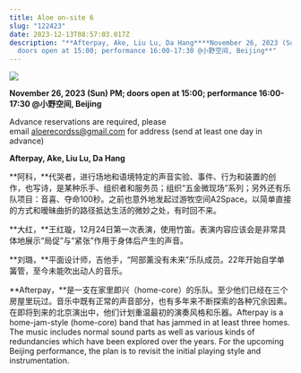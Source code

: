 ```yaml
---
title: Aloe on-site 6
slug: "122423"
date: 2023-12-13T08:57:03.017Z
description: "**Afterpay, Ake, Liu Lu, Da Hang****November 26, 2023 (Sun) PM;
  doors open at 15:00; performance 16:00-17:30 @小野空间, Beijing**"
---
```

![](/images/uploads/aloe-onsite6.png)

**November 26, 2023 (Sun) PM; doors open at 15:00; performance 16:00-17:30 @小野空间, Beijing**

Advance reservations are required, please email [aloerecordss@gmail.com](mailto:aloerecordss@gmail.com) for address (send at least one day in advance)

**Afterpay, Ake, Liu Lu, Da Hang**



**阿科，**代哭者，进行场地和语境特定的声音实验、事件、行为和装置的创作，也写诗，是某种乐手、组织者和服务员；组织“五⾦微现场”系列；另外还有乐队项目：音喜、夺命100秒。之前也意外地发起过游牧空间A2Space。以简单直接的方式和暧昧曲折的路径抵达生活的微妙之处，有时回不来。

**大红，**王红璇，12月24日第一次表演，使用竹笛。表演内容应该会是非常具体地展示“局促”与“紧张”作用于身体后产生的声音。

**刘璐，**平面设计师，吉他手，“阿部薰没有未来”乐队成员。22年开始自学单簧管，至今未能吹出动人的音乐。

**Afterpay，**是一支在家里即兴（home-core）的乐队。至少他们已经在三个房屋里玩过。音乐中既有正常的声音部分，也有多年来不断探索的各种冗余因素。在即将到来的北京演出中，他们计划重温最初的演奏风格和乐器。Afterpay is a home-jam-style (home-core) band that has jammed in at least three homes. The music includes normal sound parts as well as various kinds of redundancies which have been explored over the years. For the upcoming Beijing performance, the plan is to revisit the initial playing style and instrumentation.